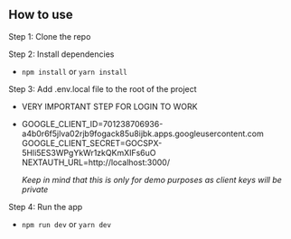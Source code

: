 ## How to use

Step 1: Clone the repo

Step 2: Install dependencies
- `npm install` or `yarn install`

Step 3: Add .env.local file to the root of the project
- VERY IMPORTANT STEP FOR LOGIN TO WORK
-   GOOGLE_CLIENT_ID=701238706936-a4b0r6f5jlva02rjb9fogack85u8ijbk.apps.googleusercontent.com
    GOOGLE_CLIENT_SECRET=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
    NEXTAUTH_URL=http://localhost:3000/

    *Keep in mind that this is only for demo purposes as client keys will be private*

Step 4: Run the app
- `npm run dev` or `yarn dev`
